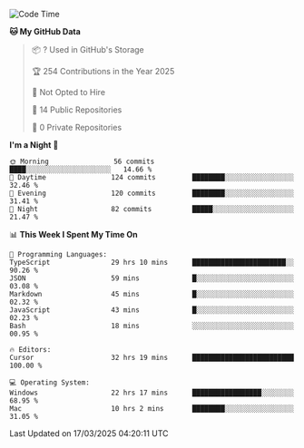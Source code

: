 <!--START_SECTION:waka-->
![Code Time](http://img.shields.io/badge/Code%20Time-6%2C781%20hrs%2020%20mins-blue)

**🐱 My GitHub Data** 

> 📦 ? Used in GitHub's Storage 
 > 
> 🏆 254 Contributions in the Year 2025
 > 
> 🚫 Not Opted to Hire
 > 
> 📜 14 Public Repositories 
 > 
> 🔑 0 Private Repositories 
 > 
**I'm a Night 🦉** 

```text
🌞 Morning                56 commits          ████░░░░░░░░░░░░░░░░░░░░░   14.66 % 
🌆 Daytime                124 commits         ████████░░░░░░░░░░░░░░░░░   32.46 % 
🌃 Evening                120 commits         ████████░░░░░░░░░░░░░░░░░   31.41 % 
🌙 Night                  82 commits          █████░░░░░░░░░░░░░░░░░░░░   21.47 % 
```


📊 **This Week I Spent My Time On** 

```text
💬 Programming Languages: 
TypeScript               29 hrs 10 mins      ███████████████████████░░   90.26 % 
JSON                     59 mins             █░░░░░░░░░░░░░░░░░░░░░░░░   03.08 % 
Markdown                 45 mins             █░░░░░░░░░░░░░░░░░░░░░░░░   02.32 % 
JavaScript               43 mins             █░░░░░░░░░░░░░░░░░░░░░░░░   02.23 % 
Bash                     18 mins             ░░░░░░░░░░░░░░░░░░░░░░░░░   00.95 % 

🔥 Editors: 
Cursor                   32 hrs 19 mins      █████████████████████████   100.00 % 

💻 Operating System: 
Windows                  22 hrs 17 mins      █████████████████░░░░░░░░   68.95 % 
Mac                      10 hrs 2 mins       ████████░░░░░░░░░░░░░░░░░   31.05 % 
```


 Last Updated on 17/03/2025 04:20:11 UTC
<!--END_SECTION:waka-->

